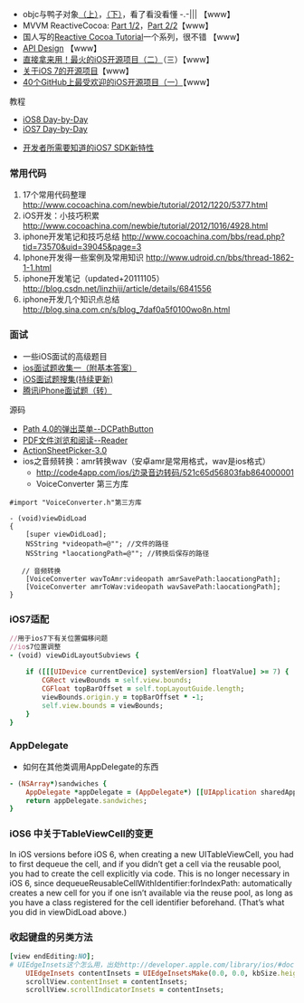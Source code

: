 * objc与鸭子对象[（上）](http://blog.sunnyxx.com/2014/08/24/objc-duck/)，[（下）](http://blog.sunnyxx.com/2014/08/26/objc-duck-advanced/)，看了看没看懂 -.-||| 【www】
* MVVM ReactiveCocoa: [Part 1/2](http://www.raywenderlich.com/74106/mvvm-tutorial-with-reactivecocoa-part-1)，[Part 2/2](http://www.raywenderlich.com/74131/mvvm-tutorial-with-reactivecocoa-part-2)【www】
* 国人写的[Reactive Cocoa Tutorial](http://blog.sunnyxx.com/tags/Reactive%20Cocoa%20Tutorial/)一个系列，很不错 【www】
* [API Design](mattgemmell.com/api-design/) 【www】
* [直接拿来用！最火的iOS开源项目（二）](www.csdn.net/article/2013-06-18/2815806-GitHub-iOS-open-source-projects-two/1 )（三）【www】
* [关于iOS 7的开源项目](www.cocoachina.com/industry/20130701/6515.html )【www】
* [40个GitHub上最受欢迎的iOS开源项目（一）](www.weste.net/2013/8-1/92975.html)【www】

教程
- [iOS8 Day-by-Day](http://www.shinobicontrols.com/blog/posts/2014/07/16/ios8-day-by-day-index)
- [iOS7 Day-by-Day](http://www.shinobicontrols.com/blog/posts/2013/09/19/introducing-ios7-day-by-day/)
* [开发者所需要知道的iOS7 SDK新特性](http://onevcat.com/2013/06/developer-should-know-about-ios7/)

### 常用代码
1. 17个常用代码整理 http://www.cocoachina.com/newbie/tutorial/2012/1220/5377.html
2. iOS开发：小技巧积累 http://www.cocoachina.com/newbie/tutorial/2012/1016/4928.html
3. iphone开发笔记和技巧总结 http://www.cocoachina.com/bbs/read.php?tid=73570&uid=39045&page=3
4. Iphone开发得一些案例及常用知识 http://www.udroid.cn/bbs/thread-1862-1-1.html
5. iphone开发笔记（updated+20111105）http://blog.csdn.net/linzhiji/article/details/6841556
6. iphone开发几个知识点总结 http://blog.sina.com.cn/s/blog_7daf0a5f0100wo8n.html

### 面试
- 一些iOS面试的高级题目
- [ios面试题收集一（附基本答案）](http://blog.csdn.net/nono_love_lilith/article/details/7873042)
- [iOS面试题搜集(持续更新)](http://blog.csdn.net/iukey/article/details/7590557)
- [腾讯iPhone面试题（转）](http://blog.csdn.net/totogo2010/article/details/6321915)

源码
- [Path 4.0的弹出菜单--DCPathButton](http://code.cocoachina.com/detail/232180)
- [PDF文件浏览和阅读--Reader](http://code.cocoachina.com/detail/232162)
- [ActionSheetPicker-3.0](http://code.cocoachina.com/detail/232178)
- ios之音频转换：amr转换wav（安卓amr是常用格式，wav是ios格式）
    * http://code4app.com/ios/边录音边转码/521c65d56803fab864000001
    * VoiceConverter 第三方库
```
#import "VoiceConverter.h"第三方库

- (void)viewDidLoad
{
    [super viewDidLoad];
    NSString *videopath=@""; //文件的路径
    NSString *laocationgPath=@""; //转换后保存的路径
   
   // 音频转换
    [VoiceConverter wavToAmr:videopath amrSavePath:laocationgPath];
    [VoiceConverter amrToWav:videopath wavSavePath:laocationgPath];
}
```

### iOS7适配
```ruby
//用于ios7下有关位置偏移问题
//ios7位置调整
- (void) viewDidLayoutSubviews {
 
    if ([[[UIDevice currentDevice] systemVersion] floatValue] >= 7) {
        CGRect viewBounds = self.view.bounds;
        CGFloat topBarOffset = self.topLayoutGuide.length;
        viewBounds.origin.y = topBarOffset * -1;
        self.view.bounds = viewBounds;
    }
}
```



### AppDelegate
- 如何在其他类调用AppDelegate的东西
```ruby
- (NSArray*)sandwiches {
    AppDelegate *appDelegate = (AppDelegate*) [[UIApplication sharedApplication] delegate];
    return appDelegate.sandwiches;
}
```

### iOS6 中关于TableViewCell的变更
In iOS versions before iOS 6, when creating a new UITableViewCell, you had to first dequeue the cell, and if you didn’t get a cell via the reusable pool, you had to create the cell explicitly via code. This is no longer necessary in iOS 6, since dequeueReusableCellWithIdentifier:forIndexPath: automatically creates a new cell for you if one isn’t available via the reuse pool, as long as you have a class registered for the cell identifier beforehand. (That’s what you did in viewDidLoad above.)

### 收起键盘的另类方法
```ruby
[view endEditing:NO];
# UIEdgeInsets这个怎么用，出处http://developer.apple.com/library/ios/#documentation/StringsTextFonts/Conceptual/TextAndWebiPhoneOS/KeyboardManagement/KeyboardManagement
    UIEdgeInsets contentInsets = UIEdgeInsetsMake(0.0, 0.0, kbSize.height, 0.0);
    scrollView.contentInset = contentInsets;
    scrollView.scrollIndicatorInsets = contentInsets;
```